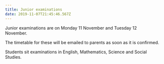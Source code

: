```yaml
---
title: Junior examinations
date: 2019-11-07T21:45:46.567Z
---
```

Junior examinations are on Monday 11 November and Tuesday 12 November. 

The timetable for these will be emailed to parents as soon as it is confirmed. 

Students sit examinations in English, Mathematics, Science and Social Studies.

